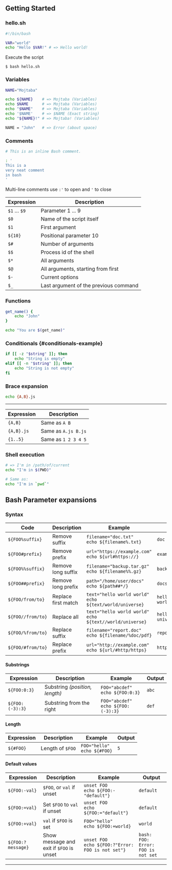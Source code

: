 
## Getting Started

### hello.sh

```bash
#!/bin/bash

VAR="world"
echo "Hello $VAR!" # => Hello world!
```

Execute the script

```shell script
$ bash hello.sh
```

### Variables

```bash
NAME="Mojtaba"

echo ${NAME}    # => Mojtaba (Variables)
echo $NAME      # => Mojtaba (Variables)
echo "$NAME"    # => Mojtaba (Variables)
echo '$NAME'    # => $NAME (Exact string)
echo "${NAME}!" # => Mojtaba! (Variables)

NAME = "John"   # => Error (about space)
```

### Comments

```bash
# This is an inline Bash comment.
```

```bash
: '
This is a
very neat comment
in bash
'
```

Multi-line comments use `:'` to open and `'` to close


| Expression  | Description                           |
| ----------- | ------------------------------------- |
| `$1` … `$9` | Parameter 1 ... 9                     |
| `$0`        | Name of the script itself             |
| `$1`        | First argument                        |
| `${10}`     | Positional parameter 10               |
| `$#`        | Number of arguments                   |
| `$$`        | Process id of the shell               |
| `$*`        | All arguments                         |
| `$@`        | All arguments, starting from first    |
| `$-`        | Current options                       |
| `$_`        | Last argument of the previous command |


### Functions

```bash
get_name() {
    echo "John"
}

echo "You are $(get_name)"
```


### Conditionals {#conditionals-example}

```bash
if [[ -z "$string" ]]; then
    echo "String is empty"
elif [[ -n "$string" ]]; then
    echo "String is not empty"
fi
```


### Brace expansion

```bash
echo {A,B}.js
```

---

| Expression | Description         |
| ---------- | ------------------- |
| `{A,B}`    | Same as `A B`       |
| `{A,B}.js` | Same as `A.js B.js` |
| `{1..5}`   | Same as `1 2 3 4 5` |


### Shell execution

```bash
# => I'm in /path/of/current
echo "I'm in $(PWD)"

# Same as:
echo "I'm in `pwd`"
```


## Bash Parameter expansions

### Syntax 

| Code               | Description         | Example                                                      | Output                     |
| ------------------ | ------------------- | ------------------------------------------------------------ | -------------------------- |
| `${FOO%suffix}`    | Remove suffix       | `filename="doc.txt"`<br>`echo ${filename%.txt}`              | `doc`                      |
| `${FOO#prefix}`    | Remove prefix       | `url="https://example.com"`<br>`echo ${url#https://}`        | `example.com`              |
| `${FOO%%suffix}`   | Remove long suffix  | `filename="backup.tar.gz"`<br>`echo ${filename%%.gz}`        | `backup.tar`               |
| `${FOO##prefix}`   | Remove long prefix  | `path="/home/user/docs"`<br>`echo ${path##*/}`               | `docs`                     |
| `${FOO/from/to}`   | Replace first match | `text="hello world world"`<br>`echo ${text/world/universe}`  | `hello universe world`     |
| `${FOO//from/to}`  | Replace all         | `text="hello world world"`<br>`echo ${text//world/universe}` | `hello universe universe`  |
| `${FOO/%from/to}`  | Replace suffix      | `filename="report.doc"`<br>`echo ${filename/%doc/pdf}`       | `report.pdf`               |
| `${FOO/#from/to}`  | Replace prefix      | `url="http://example.com"`<br>`echo ${url/#http/https}`      | `https://example.com`      |

#### Substrings

| Expression      | Description                     | Example                        | Output            |
| -------------- | ------------------------------ | ------------------------------ | ------------------- |
| `${FOO:0:3}`   | Substring _(position, length)_ | `FOO="abcdef"`<br>`echo ${FOO:0:3}` | `abc`          |
| `${FOO:(-3):3}`| Substring from the right       | `FOO="abcdef"`<br>`echo ${FOO:(-3):3}` | `def`       |

#### Length

| Expression  | Description       | Example                        | Output      |
| ----------- | ---------------- | ------------------------------  | ----------- |
| `${#FOO}`  | Length of `$FOO`  | `FOO="hello"`<br>`echo ${#FOO}` | `5`         |

#### Default values

| Expression         | Description                              | Example                                                 | Output                             |
| ------------------ | ----------------------------------------- | ------------------------------------------------------- | ---------------------------------- |
| `${FOO:-val}`      | `$FOO`, or `val` if unset                 | `unset FOO`<br>`echo ${FOO:-"default"}`                 | `default`                          |
| `${FOO:=val}`      | Set `$FOO` to `val` if unset              | `unset FOO`<br>`echo ${FOO:="default"}`                 | `default`                          |
| `${FOO:+val}`      | `val` if `$FOO` is set                    | `FOO="hello"`<br>`echo ${FOO:+world}`                   | `world`                            |
| `${FOO:?message}`  | Show message and exit if `$FOO` is unset  | `unset FOO`<br>`echo ${FOO:?"Error: FOO is not set"}`   | `bash: FOO: Error: FOO is not set` |

---
